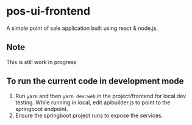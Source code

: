 # pos-ui-frontend

A simple point of sale application built using react &amp; node.js.

## Note

This is still work in progress

## To run the current code in development mode

1. Run `yarn` and then `yarn dev:web` in the project/frontend for local dev testing. While running in local, edit apibuilder.js to point to the springboot endpoint.
2. Ensure the springboot project runs to expose the services.


